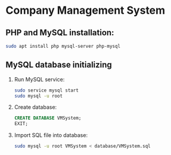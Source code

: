 # Company Management System

## PHP and MySQL installation:
```bash
sudo apt install php mysql-server php-mysql
```

## MySQL database initializing
1. Run MySQL service:
    ```bash
    sudo service mysql start
    sudo mysql -u root
    ```
2. Create database:
   ```sql
   CREATE DATABASE VMSystem;
   EXIT;
   ```
3. Import SQL file into database:
   ```bash
   sudo mysql -u root VMSystem < database/VMSystem.sql
   ```